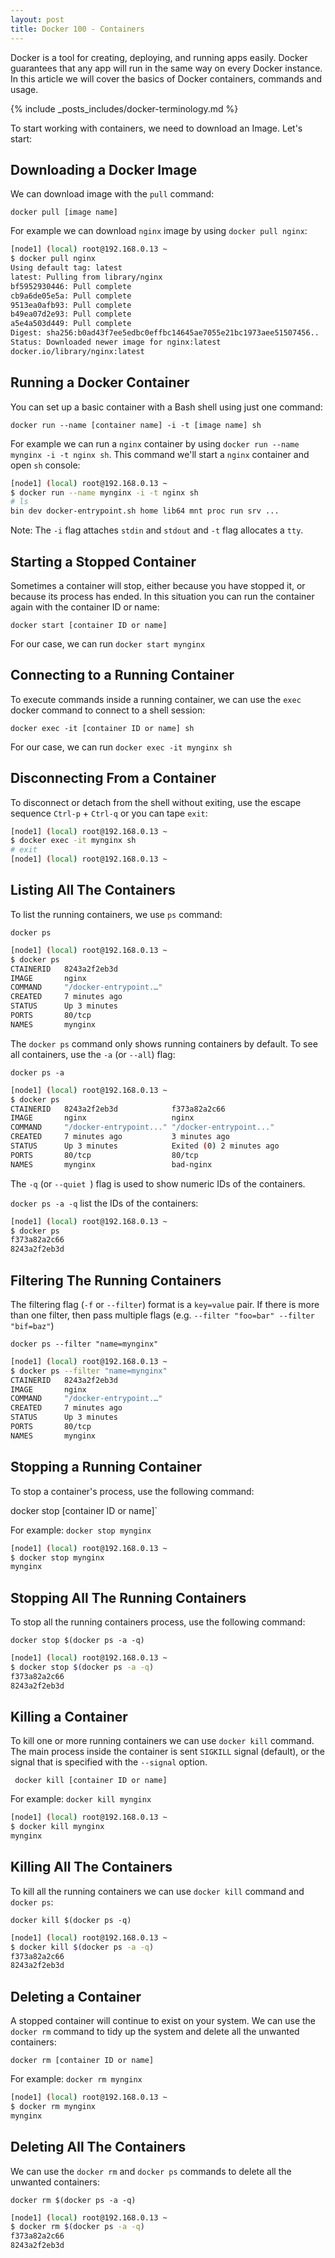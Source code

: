 ```yaml
---
layout: post
title: Docker 100 - Containers
---
```


Docker is a tool for creating, deploying, and running apps easily. Docker guarantees that any app will run in the same way on every Docker instance. In this article we will cover the basics of Docker containers, commands and usage.

{% include _posts_includes/docker-terminology.md %}

To start working with containers, we need to download an Image. Let's start:

## Downloading a Docker Image

We can download image with the `pull` command:

`docker pull [image name]`

For example we can download `nginx` image by using `docker pull nginx`:

```sh
[node1] (local) root@192.168.0.13 ~
$ docker pull nginx
Using default tag: latest
latest: Pulling from library/nginx
bf5952930446: Pull complete
cb9a6de05e5a: Pull complete
9513ea0afb93: Pull complete
b49ea07d2e93: Pull complete
a5e4a503d449: Pull complete
Digest: sha256:b0ad43f7ee5edbc0effbc14645ae7055e21bc1973aee51507456..
Status: Downloaded newer image for nginx:latest
docker.io/library/nginx:latest
```

## Running a Docker Container

You can set up a basic container with a Bash shell using just one command:

`docker run --name [container name] -i -t [image name] sh`

For example we can run a `nginx` container by using `docker run --name mynginx -i -t nginx sh`. This command we'll start a `nginx` container and open `sh` console:

```sh
[node1] (local) root@192.168.0.13 ~
$ docker run --name mynginx -i -t nginx sh
# ls
bin dev docker-entrypoint.sh home lib64 mnt proc run srv ...
```

Note: The `-i` flag attaches `stdin` and `stdout` and `-t` flag allocates a `tty`.

## Starting a Stopped Container

Sometimes a container will stop, either because you have stopped it, or because its process has ended. In this situation you can run the container again with the container ID or name:

`docker start [container ID or name]`

For our case, we can run `docker start mynginx`

## Connecting to a Running Container

To execute commands inside a running container, we can use the `exec` docker command to connect to a shell session:

`docker exec -it [container ID or name] sh`

For our case, we can run `docker exec -it mynginx sh`

## Disconnecting From a Container

To disconnect or detach from the shell without exiting, use the escape sequence `Ctrl-p` + `Ctrl-q` or you can tape `exit`:

```sh
[node1] (local) root@192.168.0.13 ~
$ docker exec -it mynginx sh
# exit
[node1] (local) root@192.168.0.13 ~
```

## Listing All The Containers

To list the running containers, we use `ps` command:

`docker ps`

```sh
[node1] (local) root@192.168.0.13 ~
$ docker ps
CTAINERID	8243a2f2eb3d
IMAGE 		nginx 
COMMAND		"/docker-entrypoint.…"
CREATED 	7 minutes ago
STATUS 		Up 3 minutes
PORTS 		80/tcp
NAMES		mynginx
```

The `docker ps` command only shows running containers by default. To see all containers, use the `-a` (or `--all`) flag:

`docker ps -a`

```sh
[node1] (local) root@192.168.0.13 ~
$ docker ps
CTAINERID	8243a2f2eb3d			f373a82a2c66
IMAGE 		nginx 					nginx
COMMAND		"/docker-entrypoint..."	"/docker-entrypoint..."
CREATED 	7 minutes ago			3 minutes ago
STATUS 		Up 3 minutes			Exited (0) 2 minutes ago
PORTS 		80/tcp					80/tcp
NAMES		mynginx					bad-nginx
```

The `-q` (or `--quiet `) flag is used to show numeric IDs of the containers.

`docker ps -a -q` list the IDs of the containers:

```sh
[node1] (local) root@192.168.0.13 ~
$ docker ps
f373a82a2c66
8243a2f2eb3d				
```

## Filtering The Running Containers

The filtering flag (`-f` or `--filter`) format is a `key=value` pair. If there is more than one filter, then pass multiple flags (e.g. `--filter "foo=bar" --filter "bif=baz"`)

`docker ps --filter "name=mynginx"`

```sh
[node1] (local) root@192.168.0.13 ~
$ docker ps --filter "name=mynginx"
CTAINERID	8243a2f2eb3d
IMAGE 		nginx 
COMMAND		"/docker-entrypoint.…"
CREATED 	7 minutes ago
STATUS 		Up 3 minutes
PORTS 		80/tcp
NAMES		mynginx
```

## Stopping a Running Container

To stop a container's process, use the following command:

docker stop [container ID or name]`

For example: `docker stop mynginx`

```sh
[node1] (local) root@192.168.0.13 ~
$ docker stop mynginx
mynginx
```

## Stopping All The Running Containers

To stop all the running containers process, use the following command:

`docker stop $(docker ps -a -q)`

```sh
[node1] (local) root@192.168.0.13 ~
$ docker stop $(docker ps -a -q)
f373a82a2c66
8243a2f2eb3d
```

## Killing a Container

To kill one or more running containers we can use `docker kill` command. The main process inside the container is sent `SIGKILL` signal (default), or the signal that is specified with the `--signal` option.

` docker kill [container ID or name]`

For example: `docker kill mynginx`

```sh
[node1] (local) root@192.168.0.13 ~
$ docker kill mynginx
mynginx
```

## Killing All The Containers

To kill all the running containers we can use `docker kill` command and `docker ps`:

`docker kill $(docker ps -q)`

```sh
[node1] (local) root@192.168.0.13 ~
$ docker kill $(docker ps -a -q)
f373a82a2c66
8243a2f2eb3d
```

## Deleting a Container

A stopped container will continue to exist on your system. We can use the `docker rm` command to tidy up the system and delete all the unwanted containers:

`docker rm [container ID or name]`

For example: `docker rm mynginx`

```sh
[node1] (local) root@192.168.0.13 ~
$ docker rm mynginx
mynginx
```

## Deleting All The Containers

We can use the `docker rm` and `docker ps` commands to delete all the unwanted containers:

`docker rm $(docker ps -a -q)`

```sh
[node1] (local) root@192.168.0.13 ~
$ docker rm $(docker ps -a -q)
f373a82a2c66
8243a2f2eb3d
```